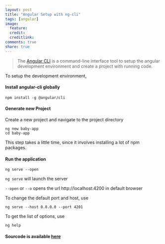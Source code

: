 ```yaml
---
layout: post
title: "Angular Setup with ng-cli"
tags: [angular]
image:
  feature:
  credit: 
  creditlink: 
comments: true
share: true
---
```


<!-- ---
> " Children are not a distraction from more important work. They are the most important work."
--- -->

>The [Angular CLI](https://github.com/angular/angular-cli) is a command-line interface tool to setup the angular development environment and create a project with running code.

To setup the development environment,
#### Install angular-cli globally
``` 
npm install -g @angular/cli
```
#### Generate new Project
Create a new project and navigate to the project directory
```
ng new baby-app
cd baby-app
```
This step takes a little time, since it involves installing a lot of npm packages.
#### Run the application

```
ng serve --open
```

```ng serve``` will launch the server 

```--open``` or ```--o``` opens the url http://localhost:4200 in default browser

To change the default port and host, use
```
ng serve --host 0.0.0.0 --port 4201
```

To get the list of options, use
```
ng help
``` 

#### Sourcode is available [here](https://github.com/DeepikaRajendran/baby-app/tree/initial_setup)
